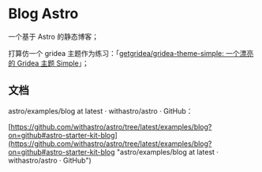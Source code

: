 # Blog Astro

一个基于 Astro 的静态博客；

打算仿一个 gridea 主题作为练习：「[getgridea/gridea-theme-simple: 一个漂亮的 Gridea 主题 Simple](https://github.com/getgridea/gridea-theme-simple "getgridea/gridea-theme-simple: 一个漂亮的 Gridea 主题 Simple")」；

## 文档

astro/examples/blog at latest · withastro/astro · GitHub：

[https://github.com/withastro/astro/tree/latest/examples/blog?on=github#astro-starter-kit-blog](https://github.com/withastro/astro/tree/latest/examples/blog?on=github#astro-starter-kit-blog "astro/examples/blog at latest · withastro/astro · GitHub")